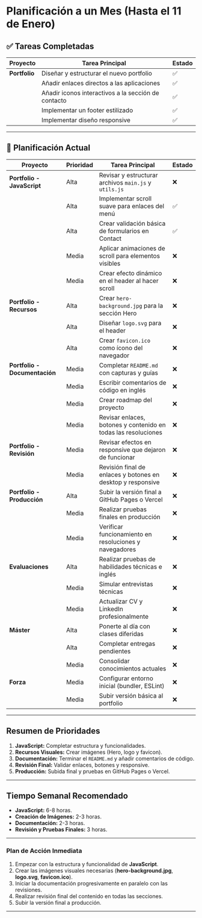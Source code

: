 # **Planificación a un Mes (Hasta el 11 de Enero)**

## ✅ **Tareas Completadas**
| **Proyecto**        | **Tarea Principal**                             | **Estado** |
|---------------------|--------------------------------------------------|-------------|
| **Portfolio**       | Diseñar y estructurar el nuevo portfolio        | ✅         |
|                     | Añadir enlaces directos a las aplicaciones      | ✅         |
|                     | Añadir iconos interactivos a la sección de contacto | ✅         |
|                     | Implementar un footer estilizado                | ✅         |
|                     | Implementar diseño responsive                   | ✅         |

---

## 🔄 **Planificación Actual**
| **Proyecto**        | **Prioridad**       | **Tarea Principal**                             | **Estado** |
|---------------------|---------------------|--------------------------------------------------|-------------|
| **Portfolio - JavaScript** | Alta                | Revisar y estructurar archivos `main.js` y `utils.js` | ❌ |
|                     | Alta                | Implementar scroll suave para enlaces del menú  | ✅ |
|                     | Alta                | Crear validación básica de formularios en Contact | ✅ |
|                     | Media               | Aplicar animaciones de scroll para elementos visibles | ❌ |
|                     | Media               | Crear efecto dinámico en el header al hacer scroll | ❌ |
| **Portfolio - Recursos** | Alta                | Crear `hero-background.jpg` para la sección Hero  | ❌ |
|                     | Alta                | Diseñar `logo.svg` para el header                | ❌ |
|                     | Alta                | Crear `favicon.ico` como ícono del navegador    | ❌ |
| **Portfolio - Documentación** | Media               | Completar `README.md` con capturas y guías     | ❌ |
|                     | Media               | Escribir comentarios de código en inglés        | ❌ |
|                     | Media               | Crear roadmap del proyecto                      | ❌ |
|                     | Media               | Revisar enlaces, botones y contenido en todas las resoluciones | ❌ |
| **Portfolio - Revisión** | Media               | Revisar efectos en responsive que dejaron de funcionar | ❌ |
|                     | Media               | Revisión final de enlaces y botones en desktop y responsive | ❌ |
| **Portfolio - Producción** | Alta                | Subir la versión final a GitHub Pages o Vercel  | ❌ |
|                     | Media               | Realizar pruebas finales en producción          | ❌ |
|                     | Media               | Verificar funcionamiento en resoluciones y navegadores | ❌ |
| **Evaluaciones**     | Alta                | Realizar pruebas de habilidades técnicas e inglés| ❌         |
|                     | Media               | Simular entrevistas técnicas                    | ❌         |
|                     | Media               | Actualizar CV y LinkedIn profesionalmente        | ❌         |
| **Máster**           | Alta                | Ponerte al día con clases diferidas             | ❌         |
|                     | Alta                | Completar entregas pendientes                   | ❌         |
|                     | Media               | Consolidar conocimientos actuales               | ❌         |
| **Forza**            | Media               | Configurar entorno inicial (bundler, ESLint)    | ❌         |
|                     | Media               | Subir versión básica al portfolio               | ❌         |

---

## **Resumen de Prioridades**
1. **JavaScript:** Completar estructura y funcionalidades.
2. **Recursos Visuales:** Crear imágenes (Hero, logo y favicon).
3. **Documentación:** Terminar el `README.md` y añadir comentarios de código.
4. **Revisión Final:** Validar enlaces, botones y responsive.
5. **Producción:** Subida final y pruebas en GitHub Pages o Vercel.

---

## **Tiempo Semanal Recomendado**
- **JavaScript:** 6-8 horas.
- **Creación de Imágenes:** 2-3 horas.
- **Documentación:** 2-3 horas.
- **Revisión y Pruebas Finales:** 3 horas.

---

### **Plan de Acción Inmediata**
1. Empezar con la estructura y funcionalidad de **JavaScript**.
2. Crear las imágenes visuales necesarias (**hero-background.jpg**, **logo.svg**, **favicon.ico**).
3. Iniciar la documentación progresivamente en paralelo con las revisiones.
4. Realizar revisión final del contenido en todas las secciones.
5. Subir la versión final a producción.

---


